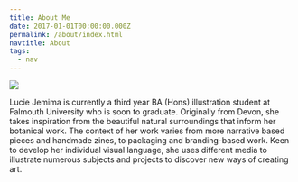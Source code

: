 ```yaml
---
title: About Me
date: 2017-01-01T00:00:00.000Z
permalink: /about/index.html
navtitle: About
tags:
  - nav
---
```

![](/static/img/about-me-page-4.jpg)

Lucie Jemima is currently a third year BA (Hons) illustration student at Falmouth University who is soon to graduate. Originally from Devon, she takes inspiration from the beautiful natural surroundings that inform her botanical work. The context of her work varies from more narrative based pieces and handmade zines, to packaging and branding-based work. Keen to develop her individual visual language, she uses different media to illustrate numerous subjects and projects to discover new ways of creating art.